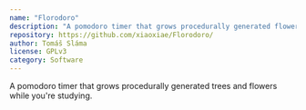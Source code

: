 ```yaml
---
name: "Florodoro"
description: "A pomodoro timer that grows procedurally generated flowers."
repository: https://github.com/xiaoxiae/Florodoro/
author: Tomáš Sláma
license: GPLv3
category: Software
---
```


A pomodoro timer that grows procedurally generated trees and flowers while you're studying.

